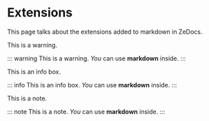 # Extensions

This page talks about the extensions added to markdown in ZeDocs.

This is a warning.

::: warning
This is a warning. _You_ can use **markdown** inside.
:::

This is an info box.

::: info
This is an info box. _You_ can use **markdown** inside.
:::

This is a note.

::: note
This is a note. _You_ can use **markdown** inside.
:::
